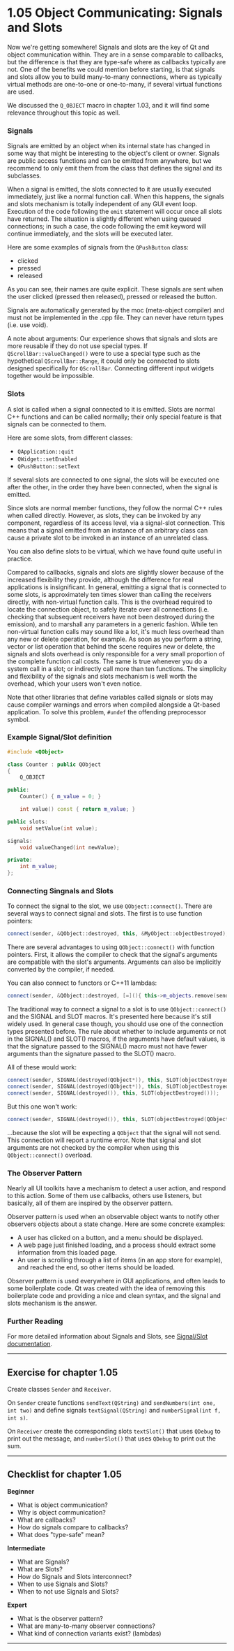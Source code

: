 # 1.05 Object Communicating: Signals and Slots

Now we're getting somewhere! Signals and slots are the key of Qt and object communication within. They are in a sense comparable to callbacks, but the difference is that they are type-safe where as callbacks typically are not. One of the benefits we could mention before starting, is that signals and slots allow you to build many-to-many connections, where as typically virtual methods are one-to-one or one-to-many, if several virtual functions are used.

We discussed the `Q_OBJECT` macro in chapter 1.03, and it will find some relevance throughout this topic as well.

### Signals

Signals are emitted by an object when its internal state has changed in some way that might be interesting to the object's client or owner. Signals are public access functions and can be emitted from anywhere, but we recommend to only emit them from the class that defines the signal and its subclasses.

When a signal is emitted, the slots connected to it are usually executed immediately, just like a normal function call. When this happens, the signals and slots mechanism is totally independent of any GUI event loop. Execution of the code following the `emit` statement will occur once all slots have returned. The situation is slightly different when using queued connections; in such a case, the code following the emit keyword will continue immediately, and the slots will be executed later.

Here are some examples of signals from the `QPushButton` class:

* clicked
* pressed
* released

As you can see, their names are quite explicit. These signals are sent when the user clicked (pressed then released), pressed or released the button.

Signals are automatically generated by the moc (meta-object compiler) and must not be implemented in the .cpp file. They can never have return types (i.e. use void).

A note about arguments: Our experience shows that signals and slots are more reusable if they do not use special types. If `QScrollBar::valueChanged()` were to use a special type such as the hypothetical `QScrollBar::Range`, it could only be connected to slots designed specifically for `QScrollBar`. Connecting different input widgets together would be impossible.

### Slots

A slot is called when a signal connected to it is emitted. Slots are normal C++ functions and can be called normally; their only special feature is that signals can be connected to them.

Here are some slots, from different classes:

* `QApplication::quit`
* `QWidget::setEnabled`
* `QPushButton::setText`

If several slots are connected to one signal, the slots will be executed one after the other, in the order they have been connected, when the signal is emitted.

Since slots are normal member functions, they follow the normal C++ rules when called directly. However, as slots, they can be invoked by any component, regardless of its access level, via a signal-slot connection. This means that a signal emitted from an instance of an arbitrary class can cause a private slot to be invoked in an instance of an unrelated class.

You can also define slots to be virtual, which we have found quite useful in practice.

Compared to callbacks, signals and slots are slightly slower because of the increased flexibility they provide, although the difference for real applications is insignificant. In general, emitting a signal that is connected to some slots, is approximately ten times slower than calling the receivers directly, with non-virtual function calls. This is the overhead required to locate the connection object, to safely iterate over all connections (i.e. checking that subsequent receivers have not been destroyed during the emission), and to marshall any parameters in a generic fashion. While ten non-virtual function calls may sound like a lot, it's much less overhead than any new or delete operation, for example. As soon as you perform a string, vector or list operation that behind the scene requires new or delete, the signals and slots overhead is only responsible for a very small proportion of the complete function call costs. The same is true whenever you do a system call in a slot; or indirectly call more than ten functions. The simplicity and flexibility of the signals and slots mechanism is well worth the overhead, which your users won't even notice.

Note that other libraries that define variables called signals or slots may cause compiler warnings and errors when compiled alongside a Qt-based application. To solve this problem, `#undef` the offending preprocessor symbol.

### Example Signal/Slot definition
```cpp
#include <QObject>

class Counter : public QObject
{
    Q_OBJECT

public:
    Counter() { m_value = 0; }

    int value() const { return m_value; }

public slots:
    void setValue(int value);

signals:
    void valueChanged(int newValue);

private:
    int m_value;
};
```

### Connecting Singnals and Slots

To connect the signal to the slot, we use `QObject::connect()`. There are several ways to connect signal and slots. The first is to use function pointers:

```cpp
connect(sender, &QObject::destroyed, this, &MyObject::objectDestroyed);
```

There are several advantages to using `QObject::connect()` with function pointers. First, it allows the compiler to check that the signal's arguments are compatible with the slot's arguments. Arguments can also be implicitly converted by the compiler, if needed.

You can also connect to functors or C++11 lambdas:

```cpp
connect(sender, &QObject::destroyed, [=](){ this->m_objects.remove(sender); });
```

The traditional way to connect a signal to a slot is to use `QObject::connect()` and the SIGNAL and SLOT macros. It's presented here because it's still widely used. In general case though, you should use one of the connection types presented before. The rule about whether to include arguments or not in the SIGNAL() and SLOT() macros, if the arguments have default values, is that the signature passed to the SIGNAL() macro must not have fewer arguments than the signature passed to the SLOT() macro.

All of these would work:

```cpp
connect(sender, SIGNAL(destroyed(QObject*)), this, SLOT(objectDestroyed(Qbject*)));
connect(sender, SIGNAL(destroyed(QObject*)), this, SLOT(objectDestroyed()));
connect(sender, SIGNAL(destroyed()), this, SLOT(objectDestroyed()));
```

But this one won't work:

```cpp
connect(sender, SIGNAL(destroyed()), this, SLOT(objectDestroyed(QObject*)));
```

...because the slot will be expecting a `QObject` that the signal will not send. This connection will report a runtime error. Note that signal and slot arguments are not checked by the compiler when using this `QObject::connect()` overload.

### The Observer Pattern

Nearly all UI toolkits have a mechanism to detect a user action, and respond to this action. Some of them use callbacks, others use listeners, but basically, all of them are inspired by the observer pattern.

Observer pattern is used when an observable object wants to notify other observers objects about a state change. Here are some concrete examples:

* A user has clicked on a button, and a menu should be displayed.
* A web page just finished loading, and a process should extract some information from this loaded page.
* An user is scrolling through a list of items (in an app store for example), and reached the end, so other items should be loaded.

Observer pattern is used everywhere in GUI applications, and often leads to some boilerplate code. Qt was created with the idea of removing this boilerplate code and providing a nice and clean syntax, and the signal and slots mechanism is the answer.

### Further Reading

For more detailed information about Signals and Slots, see [Signal/Slot documentation](https://doc.qt.io/qt-5/signalsandslots.html).

***

## Exercise for chapter 1.05

Create classes `Sender` and `Receiver`.  

On `Sender` create functions `sendText(QString)` and `sendNumbers(int one, int two)` and define signals `textSignal(QString)` and `numberSignal(int f, int s)`.  

On `Receiver` create the corresponding slots `textSlot()` that uses `QDebug` to print out the message, and `numberSlot()` that uses `QDebug` to print out the sum.  

***

## Checklist for chapter 1.05

**Beginner**

* What is object communication?
* Why is object communication?
* What are callbacks?
* How do signals compare to callbacks?
* What does "type-safe" mean?

**Intermediate**

* What are Signals?  
* What are Slots?  
* How do Signals and Slots interconnect?  
* When to use Signals and Slots?  
* When to not use Signals and Slots? 

**Expert**

* What is the observer pattern?
* What are many-to-many observer connections?
* What kind of connection variants exist? (lambdas)

***
